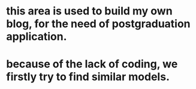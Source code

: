 # this area is used to build my own blog, for the need of postgraduation application.
# because of the lack of coding, we firstly try to find similar models.
